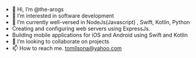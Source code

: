 - 👋 Hi, I’m @the-arogs
- 👀 I’m interested in software development
- 🌱 I’m currently well-versed in NodeJs(Javascript) , Swift, Kotlin, Python
-    Creating and configuring web servers using ExpressJs.
-    Building mobile applications for iOS and Android using Swift and Kotlin
- 💞️ I’m looking to collaborate on projects 
- 📫 How to reach me. tomilsona@yahoo.com

<!---
the-arogs/the-arogs is a ✨ special ✨ repository because its `README.md` (this file) appears on your GitHub profile.
You can click the Preview link to take a look at your changes.
--->
